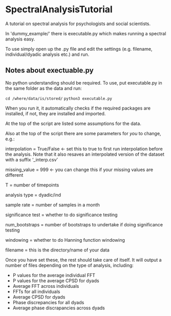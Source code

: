 # SpectralAnalysisTutorial
A tutorial on spectral analysis for psychologists and social scientists.

In 'dummy_example/' there is  executable.py which makes running a spectral analysis easy.

To use simply open up the .py file and edit the settings (e.g. filename, individual/dyadic analysis etc.) and run.


## Notes about exectuable.py

No python understanding should be required. To use, put executable.py in the same folder as the data and run:

```cd /where/data/is/stored/```
```python3 executable.py```

When you run it, it automatically checks if the required packages are installed, if not, they are installed and imported.

At the top of the script are listed some assumptions for the data.

Also at the top of the script there are some parameters for *you* to change, e.g.:

interpolation = True/False   <- set this to true to first run interpolation before the analysis. Note that it also resaves an interpolated version of the dataset with a suffix ‘_interp.csv’

missing_value = 999   <- you can change this if your missing values are different

T = number of timepoints

analysis type = dyadic/ind

sample rate = number of samples in a month

significance test = whether to do significance testing

num_bootstraps = number of bootstraps to undertake if doing significance testing

windowing = whether to do Hanning function windowing

filename = this is the directory/name of your data

Once you have set these, the rest should take care of itself. It will output a number of files depending on the type of analysis, including:

- P values for the average individual FFT
- P values for the average CPSD for dyads
- Average FFT across individuals
- FFTs for all individuals
- Average CPSD for dyads
- Phase discrepancies for all dyads
- Average phase discrapancies across dyads


